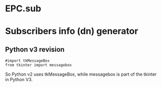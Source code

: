 # EPC.sub
Subscribers info (dn) generator
===

Python v3 revision
---

```
#import tkMessageBox
from tkinter import messagebox
```

So Python v2 uses tkMessageBox, while messagebox is part of the tkinter in Python V3.
